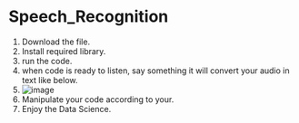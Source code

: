 # Speech_Recognition
1. Download the file.
2. Install required library.
3. run the code.
4. when code is ready to listen, say something  it will convert your audio in text like below.
5. ![image](https://user-images.githubusercontent.com/26793604/120878686-a748ae00-c5db-11eb-879b-ad50e65d1053.png)
6. Manipulate your code according to your.
7. Enjoy the Data Science.
